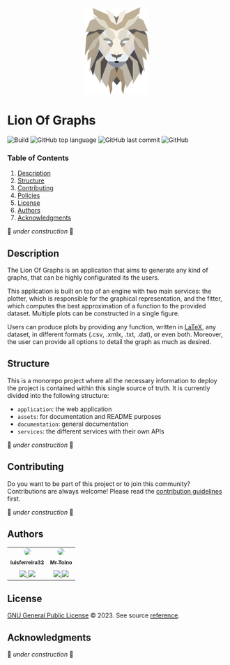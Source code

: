 <div align="center">
  <a href="https://github.com/MrToino/lion-of-graphs">
    <img src="assets/logo.png" alt="Logo" height="200">
  </a>
</div>

# Lion Of Graphs

![Build](https://img.shields.io/github/actions/workflow/status/MrToino/lion-of-graphs/pr-checker.yml?label=Build&style=flat&logo=github)
![GitHub top language](https://img.shields.io/github/languages/top/MrToino/lion-of-graphs?label=Python&style=flat&logo=Python)
![GitHub last commit](https://img.shields.io/github/last-commit/MrToino/lion-of-graphs?label=Last%20Commit&style=flat)
![GitHub](https://img.shields.io/github/license/MrToino/lion-of-graphs?label=License&style=flat&color=orange)



### Table of Contents

<ol>
  <li><a href="#description">Description</a></li>
  <li><a href="#contributing">Structure</a></li>
  <li><a href="#contributing">Contributing</a></li>
  <li><a href="#policies">Policies</a></li>
  <li><a href="#license">License</a></li>
  <li><a href="#authors">Authors</a></li>
  <li><a href="#acknowledgments">Acknowledgments</a></li>
</ol>

🚧 *under construction* 🚧

## Description

The Lion Of Graphs is an application that aims to generate any kind of graphs, that can be highly configurated its the users.

This application is built on top of an engine with two main services: the plotter, which is responsible for the graphical representation, and the fitter, which computes the best approximation of a function to the provided dataset. Multiple plots can be constructed in a single figure.

Users can produce plots by providing any function, written in [LaTeX](https://www.latex-project.org/), any dataset, in different formats (.csv, .xmlx, .txt, .dat), or even both. Moreover, the user can provide all options to detail the graph as much as desired.

## Structure

This is a monorepo project where all the necessary information to deploy the project is contained within this single source of truth. 
It is currently divided into the following structure:
- `application`: the web application
- `assets`: for documentation and README purposes
- `documentation`: general documentation
- `services`: the different services with their own APIs

🚧 *under construction* 🚧

## Contributing

Do you want to be part of this project or to join this community? 
Contributions are always welcome! Please read the [contribution guidelines](./docs/CONTRIBUTING.md) first.


🚧 *under construction* 🚧

## Authors

<table>
  <tbody>
    <tr>
      <td align="center">
        <a href="https://github.com/luisferreira32">
          <img src="https://github.com/luisferreira32.png" width="100px" style="border-radius:100%"/>
          <br /><sub><b>luisferreira32</b></sub><br />
        </a>
        <a href="https://www.linkedin.com/in/lu%C3%ADs-morgado-ferreira-90a558142/" title="LinkedIn">
        <img src="https://cdn.jsdelivr.net/gh/dmhendricks/signature-social-icons/icons/round-flat-filled/50px/linkedin.png" width="20" style="margin-top:10px"/>
        </a>
        <a href="https://discord.com/users/279263718486048768" title="Discord">
        <img src="https://cdn.jsdelivr.net/gh/dmhendricks/signature-social-icons/icons/round-flat-filled/50px/discord.png" width="20" style="margin-top:10px"/>
        </a>
      </td>
      <td align="center">
        <a href="https://github.com/MrToino">
          <img src="https://github.com/MrToino.png" width="100px;" style="border-radius:100%"/>
          <br /><sub><b>Mr Toino</b></sub><br />
        </a>
        <a href="https://www.linkedin.com/in/ant%C3%B3nio-medeiros-fernandes/" title="LinkedIn">
        <img src="https://cdn.jsdelivr.net/gh/dmhendricks/signature-social-icons/icons/round-flat-filled/50px/linkedin.png" width="20" style="margin-top:10px"/>
        </a>
        <a href="https://discord.com/users/318061313374814219" title="Discord">
        <img src="https://cdn.jsdelivr.net/gh/dmhendricks/signature-social-icons/icons/round-flat-filled/50px/discord.png" width="20" style="margin-top:10px"/>
        </a>
      </td>
    </tr>
  </tbody>
</table>

## License

[GNU General Public License](./LICENSE) © 2023. See source [reference](https://www.gnu.org/licenses/gpl-3.0.en.html).


## Acknowledgments

🚧 *under construction* 🚧